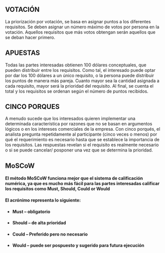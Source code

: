 ## VOTACIÓN
La priorización por votación, se basa en asignar puntos a los diferentes requisitos. Se deben asignar un número máximo de votos por persona en la votación. Aquellos requisitos que más votos obtengan serán aquellos que se deban hacer primero.
## APUESTAS
Todas las partes interesadas obtienen 100 dólares conceptuales, que pueden distribuir entre los requisitos. Como tal, el interesado puede optar por dar los 100 dólares a un único requisito, o la persona puede distribuir los puntos de manera más pareja. Cuanto mayor sea la cantidad asignada a cada requisito, mayor será la prioridad del requisito. Al final, se cuenta el total y los requisitos se ordenan según el número de puntos recibidos.
## CINCO PORQUES
A menudo sucede que los interesados quieren implementar una determinada característica por razones que no se basan en argumentos lógicos o en los intereses comerciales de la empresa. Con cinco porqués, el analista pregunta repetidamente al participante (cinco veces o menos) por qué el requerimiento es necesario hasta que se establece la importancia de los requisitos. Las respuestas revelan si el requisito es realmente necesario o si se puede cancelar/ posponer una vez que se determina la prioridad.
## MoSCoW
#### El método MoSCoW funciona mejor que el sistema de calificación numérica, ya que es mucho más fácil para las partes interesadas calificar los requisitos como Must, Should, Could or Would

#### El acrónimo representa lo siguiente:
- #### Must – obligatorio
- #### Should – de alta prioridad
- #### Could – Preferido pero no necesario
- #### Would – puede ser pospuesto y sugerido para futura ejecución